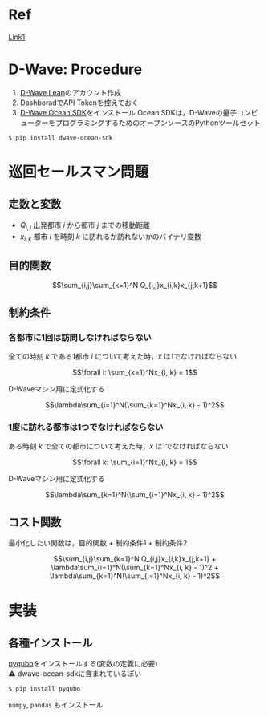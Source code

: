 # Ref
[Link1](https://leadinge.co.jp/rd/2021/06/21/966/)



# D-Wave: Procedure
1. [D-Wave Leap](https://cloud.dwavesys.com/leap/login/?next=/leap/)のアカウント作成
2. DashboradでAPI Tokenを控えておく
3. [D-Wave Ocean SDK](https://github.com/dwavesystems/dwave-ocean-sdk)をインストール
Ocean SDKは，D-Waveの量子コンピューターをプログラミングするためのオープンソースのPythonツールセット
```
$ pip install dwave-ocean-sdk
```
# 巡回セールスマン問題
## 定数と変数
- $Q_{i,j}$
出発都市 $i$ から都市 $j$ までの移動距離
- $x_{i,k}$
都市 $i$ を時刻 $k$ に訪れるか訪れないかのバイナリ変数

## 目的関数

```math
\sum_{i,j}\sum_{k=1}^N Q_{i,j}x_{i,k}x_{j,k+1}
```

## 制約条件
### 各都市に1回は訪問しなければならない
全ての時刻 $k$ である1都市 $i$ について考えた時，$x$ は1でなければならない
```math
\forall i:  \sum_{k=1}^Nx_{i, k} = 1
```
D-Waveマシン用に定式化する
```math
\lambda\sum_{i=1}^N(\sum_{k=1}^Nx_{i, k} - 1)^2
```

### 1度に訪れる都市は1つでなければならない
ある時刻 $k$ で全ての都市について考えた時，$x$ は1でなければならない
```math
\forall k: \sum_{i=1}^Nx_{i, k} = 1
```
D-Waveマシン用に定式化する
```math
\lambda\sum_{k=1}^N(\sum_{i=1}^Nx_{i, k} - 1)^2
```

## コスト関数
最小化したい関数は，目的関数 + 制約条件1 + 制約条件2
```math
\sum_{i,j}\sum_{k=1}^N Q_{i,j}x_{i,k}x_{j,k+1} + \lambda\sum_{i=1}^N(\sum_{k=1}^Nx_{i, k} - 1)^2 + \lambda\sum_{k=1}^N(\sum_{i=1}^Nx_{i, k} - 1)^2
```

# 実装
## 各種インストール
[pyqubo](https://pyqubo.readthedocs.io/en/latest/)をインストールする(変数の定義に必要)<br>
:warning: dwave-ocean-sdkに含まれているぽい
```
$ pip install pyqubo
```
`numpy`, `pandas` もインストール
